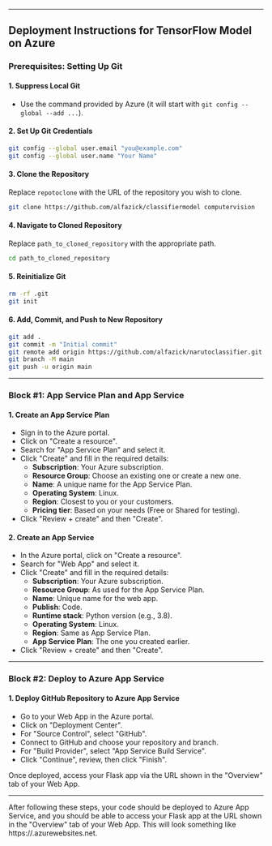 
---

## Deployment Instructions for TensorFlow Model on Azure

### **Prerequisites: Setting Up Git**

#### 1. Suppress Local Git
- Use the command provided by Azure (it will start with `git config --global --add ...`).

#### 2. Set Up Git Credentials
```bash
git config --global user.email "you@example.com"
git config --global user.name "Your Name"
```

#### 3. Clone the Repository
Replace `repotoclone` with the URL of the repository you wish to clone.
```bash
git clone https://github.com/alfazick/classifiermodel computervision
```

#### 4. Navigate to Cloned Repository
Replace `path_to_cloned_repository` with the appropriate path.
```bash
cd path_to_cloned_repository
```

#### 5. Reinitialize Git
```bash
rm -rf .git
git init
```

#### 6. Add, Commit, and Push to New Repository
```bash
git add .
git commit -m "Initial commit"
git remote add origin https://github.com/alfazick/narutoclassifier.git
git branch -M main
git push -u origin main
```

---

### **Block #1: App Service Plan and App Service**

#### **1. Create an App Service Plan**
- Sign in to the Azure portal.
- Click on "Create a resource".
- Search for "App Service Plan" and select it.
- Click "Create" and fill in the required details:
  - **Subscription**: Your Azure subscription.
  - **Resource Group**: Choose an existing one or create a new one.
  - **Name**: A unique name for the App Service Plan.
  - **Operating System**: Linux.
  - **Region**: Closest to you or your customers.
  - **Pricing tier**: Based on your needs (Free or Shared for testing).
- Click "Review + create" and then "Create".

#### **2. Create an App Service**
- In the Azure portal, click on "Create a resource".
- Search for "Web App" and select it.
- Click "Create" and fill in the required details:
  - **Subscription**: Your Azure subscription.
  - **Resource Group**: As used for the App Service Plan.
  - **Name**: Unique name for the web app.
  - **Publish**: Code.
  - **Runtime stack**: Python version (e.g., 3.8).
  - **Operating System**: Linux.
  - **Region**: Same as App Service Plan.
  - **App Service Plan**: The one you created earlier.
- Click "Review + create" and then "Create".

---

### **Block #2: Deploy to Azure App Service**

#### 1. Deploy GitHub Repository to Azure App Service
- Go to your Web App in the Azure portal.
- Click on "Deployment Center".
- For "Source Control", select "GitHub".
- Connect to GitHub and choose your repository and branch.
- For "Build Provider", select "App Service Build Service".
- Click "Continue", review, then click "Finish".

Once deployed, access your Flask app via the URL shown in the "Overview" tab of your Web App.

---

After following these steps, your code should be deployed to Azure App Service, and you should be able to 
access your Flask app at the URL shown in the "Overview" tab of your Web App. 
This will look something like https://<your-app-name>.azurewebsites.net.
